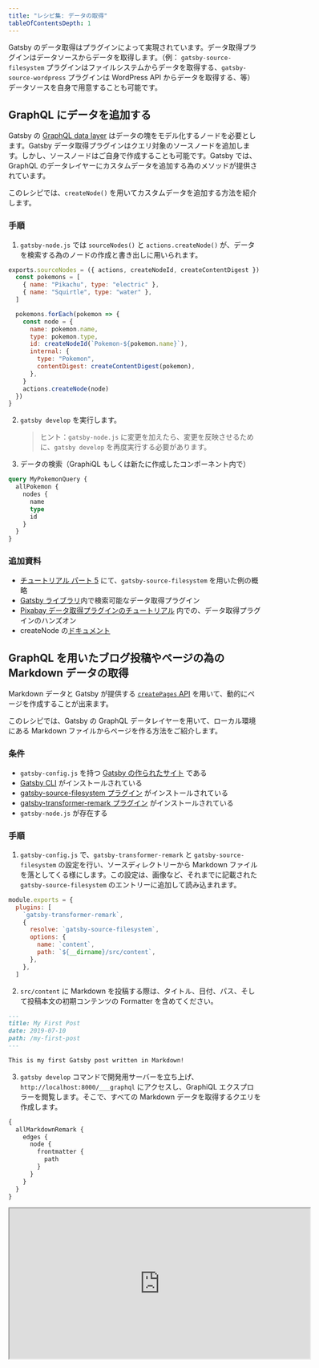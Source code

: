 ```yaml
---
title: "レシピ集: データの取得"
tableOfContentsDepth: 1
---
```


Gatsby のデータ取得はプラグインによって実現されています。データ取得プラグインはデータソースからデータを取得します。（例： `gatsby-source-filesystem` プラグインはファイルシステムからデータを取得する、`gatsby-source-wordpress` プラグインは WordPress API からデータを取得する、等）データソースを自身で用意することも可能です。

## GraphQL にデータを追加する

Gatsby の [GraphQL data layer](/docs/graphql-concepts/) はデータの塊をモデル化するノードを必要とします。Gatsby データ取得プラグインはクエリ対象のソースノードを追加します。しかし、ソースノードはご自身で作成することも可能です。Gatsby では、GraphQL のデータレイヤーにカスタムデータを追加する為のメソッドが提供されています。

このレシピでは、`createNode()` を用いてカスタムデータを追加する方法を紹介します。

### 手順

1. `gatsby-node.js` では `sourceNodes()` と `actions.createNode()` が、データを検索する為のノードの作成と書き出しに用いられます。

```javascript:title=gatsby-node.js
exports.sourceNodes = ({ actions, createNodeId, createContentDigest }) => {
  const pokemons = [
    { name: "Pikachu", type: "electric" },
    { name: "Squirtle", type: "water" },
  ]

  pokemons.forEach(pokemon => {
    const node = {
      name: pokemon.name,
      type: pokemon.type,
      id: createNodeId(`Pokemon-${pokemon.name}`),
      internal: {
        type: "Pokemon",
        contentDigest: createContentDigest(pokemon),
      },
    }
    actions.createNode(node)
  })
}
```

2. `gatsby develop` を実行します。

   > ヒント：`gatsby-node.js` に変更を加えたら、変更を反映させるために、`gatsby develop` を再度実行する必要があります。

3. データの検索（GraphiQL もしくは新たに作成したコンポーネント内で）

```graphql
query MyPokemonQuery {
  allPokemon {
    nodes {
      name
      type
      id
    }
  }
}
```

### 追加資料

- [チュートリアル パート 5](/tutorial/part-five/#source-plugins) にて、`gatsby-source-filesystem` を用いた例の概略
- [Gatsby ライブラリ](/plugins/?=source)内で検索可能なデータ取得プラグイン
- [Pixabay データ取得プラグインのチュートリアル](/docs/pixabay-source-plugin-tutorial/) 内での、データ取得プラグインのハンズオン
- createNode の[ドキュメント](/docs/actions/#createNode)

## GraphQL を用いたブログ投稿やページの為の Markdown データの取得

Markdown データと Gatsby が提供する [`createPages` API](/docs/actions/#createPage) を用いて、動的にページを作成することが出来ます。

このレシピでは、Gatsby の GraphQL データレイヤーを用いて、ローカル環境にある Markdown ファイルからページを作る方法をご紹介します。

### 条件

- `gatsby-config.js` を持つ [Gatsby の作られたサイト](/docs/quick-start) である
- [Gatsby CLI](/docs/gatsby-cli) がインストールされている
- [gatsby-source-filesystem プラグイン](/packages/gatsby-source-filesystem) がインストールされている
- [gatsby-transformer-remark プラグイン](/packages/gatsby-transformer-remark) がインストールされている
- `gatsby-node.js` が存在する

### 手順

1. `gatsby-config.js` で、`gatsby-transformer-remark` と `gatsby-source-filesystem` の設定を行い、ソースディレクトリーから Markdown ファイルを落としてくる様にします。この設定は、画像など、それまでに記載された `gatsby-source-filesystem` のエントリーに追加して読み込まれます。

```js:title=gatsby-config.js
module.exports = {
  plugins: [
    `gatsby-transformer-remark`,
    {
      resolve: `gatsby-source-filesystem`,
      options: {
        name: `content`,
        path: `${__dirname}/src/content`,
      },
    },
  ]
```

2. `src/content` に Markdown を投稿する際は、タイトル、日付、パス、そして投稿本文の初期コンテンツの Formatter を含めてください。

```markdown:title=src/content/my-first-post.md
---
title: My First Post
date: 2019-07-10
path: /my-first-post
---

This is my first Gatsby post written in Markdown!
```

3. `gatsby develop` コマンドで開発用サーバーを立ち上げ、`http://localhost:8000/___graphql` にアクセスし、GraphiQL エクスプロラーを閲覧します。そこで、すべての Markdown データを取得するクエリを作成します。

```graphql
{
  allMarkdownRemark {
    edges {
      node {
        frontmatter {
          path
        }
      }
    }
  }
}
```

<iframe
  title="Query for all markdown"
  src="https://q4xpb.sse.codesandbox.io/___graphql?explorerIsOpen=false&query=%7B%0A%20%20allMarkdownRemark%20%7B%0A%20%20%20%20edges%20%7B%0A%20%20%20%20%20%20node%20%7B%0A%20%20%20%20%20%20%20%20frontmatter%20%7B%0A%20%20%20%20%20%20%20%20%20%20path%0A%20%20%20%20%20%20%20%20%7D%0A%20%20%20%20%20%20%7D%0A%20%20%20%20%7D%0A%20%20%7D%0A%7D"
  width="600"
  height="300"
/>

4. `gatsby-node.js` への GraphQL クエリをコピーして結果をループすることにより、ビルド時に Markdown 投稿からページを作成する JavaScript のコードを追加します。

```js:title=gatsby-node.js
const path = require(`path`)

exports.createPages = async ({ actions, graphql }) => {
  const { createPage } = actions

  const result = await graphql(`
    {
      allMarkdownRemark {
        edges {
          node {
            frontmatter {
              path
            }
          }
        }
      }
    }
  `)
  if (result.errors) {
    console.error(result.errors)
  }

  result.data.allMarkdownRemark.edges.forEach(({ node }) => {
    createPage({
      path: node.frontmatter.path,
      component: path.resolve(`src/templates/post.js`),
    })
  })
}
```

5. ビルド時に、Markdown コンテンツから動的にページを生成するための GraphQL クエリを含む投稿テンプレートを `src/templates` に追加します。

```jsx:title=src/templates/post.js
import React from "react"
import { graphql } from "gatsby"

export default function Template({ data }) {
  const { markdownRemark } = data // data.markdownRemark holds your post data
  const { frontmatter, html } = markdownRemark
  return (
    <div className="blog-post">
      <h1>{frontmatter.title}</h1>
      <h2>{frontmatter.date}</h2>
      <div
        className="blog-post-content"
        dangerouslySetInnerHTML={{ __html: html }}
      />
    </div>
  )
}

export const pageQuery = graphql`
  query($path: String!) {
    markdownRemark(frontmatter: { path: { eq: $path } }) {
      html
      frontmatter {
        date(formatString: "MMMM DD, YYYY")
        path
        title
      }
    }
  }
`
```

6. `gatsby develop` コマンドを実行して、開発サーバーを再起動します。投稿は `http://localhost:8000/my-first-post` で閲覧できます。

### 追加資料

- [チュートリアル：データからページをプログラムで作成する](/tutorial/part-seven/)
- [ページの作成と編集](/docs/creating-and-modifying-pages/)
- [マークダウンのページを追加](/docs/adding-markdown-pages/)
- [プログラムでデータからページを作成する方法](/docs/programmatically-create-pages-from-data/)
- このレシピの[参考リポジトリ](https://github.com/gatsbyjs/gatsby/tree/master/examples/recipe-sourcing-markdown)

## WordPress のデータを扱う

### 条件

- `gatsby-config.js` と `gatsby-node.js` が存在する [Gatsby サイト](/docs/quick-start/)であること
- WordPress インスタンスであること（自分でホスティングしているもの、Wordpress.com 上で展開しているもののどちらでも）

### 手順

1. 次のコマンドを実行して、`gatsby-source-wordpress` プラグインをインストール

```shell
npm install gatsby-source-wordpress --save
```

2. プラグインの設定の為に、`gatsby-config.js` に次にコードを追記

```javascript:title=gatsby-config.js
module.exports = {
  ...
  plugins: [
    {
      resolve: `gatsby-source-wordpress`,
      options: {
        // baseUrl will need to be updated with your WordPress source
        baseUrl: `wpexample.com`,
        protocol: `https`,
        // is it hosted on wordpress.com, or self-hosted?
        hostingWPCOM: false,
        // does your site use the Advanced Custom Fields Plugin?
        useACF: false
      }
    },
  ]
}
```

> **ヒント：** プラグインの設定については、[`gatsby-source-wordpress` プラグインの Docs](/packages/gatsby-source-wordpress/?=wordpre#how-to-use) を参考にしてください

3. 次のコードを含むテンプレートコンポーネントを `src/templates/post.js` に作成します

```jsx:title=post.js
import React, { Component } from "react"
import { graphql } from "gatsby"
import PropTypes from "prop-types"

class Post extends Component {
  render() {
    const post = this.props.data.wordpressPost

    return (
      <>
        <h1>{post.title}</h1>
        <div dangerouslySetInnerHTML={{ __html: post.content }} />
      </>
    )
  }
}

Post.propTypes = {
  data: PropTypes.object.isRequired,
  edges: PropTypes.array,
}

export default Post

export const pageQuery = graphql`
  query($id: String!) {
    wordpressPost(id: { eq: $id }) {
      title
      content
    }
  }
`
```

4. `gatsby-node.js` に次のサンプルコードを貼り付けて、WordPress の投稿の為のページを動的に作成します：

```javascript:title=gatsby-node.js
const path = require(`path`)
const { slash } = require(`gatsby-core-utils`)

exports.createPages = async ({ graphql, actions }) => {
  const { createPage } = actions

  // query content for WordPress posts
  const result = await graphql(`
    query {
      allWordpressPost {
        edges {
          node {
            id
            slug
          }
        }
      }
    }
  `)

  const postTemplate = path.resolve(`./src/templates/post.js`)
  result.data.allWordpressPost.edges.forEach(edge => {
    createPage({
      // `path` will be the url for the page
      path: edge.node.slug,
      // specify the component template of your choice
      component: slash(postTemplate),
      // In the ^template's GraphQL query, 'id' will be available
      // as a GraphQL variable to query for this posts's data.
      context: {
        id: edge.node.id,
      },
    })
  })
}
```

5. `gatsby-develop` を実行して、新しく生成されたページを閲覧しにいきます

6. `http://localhost:8000/__graphql` で `GraphiQL IDE` を表示して、Docs や `allWordpressPosts` に対するクエリーフィールドの監視をするエクスプローラーを開きます。

上記 `gatsby-node.js` で作成された動的ページには、特定の投稿に移動する為の一意のパスがあり、投稿用のテンプレートコンポーネントと WordPress 投稿コンテンツのソースとなるサンプル GraphQL クエリを使用します。

### 追加資料

- [Getting Started with WordPress and Gatsby](/blog/2019-04-26-how-to-build-a-blog-with-wordpress-and-gatsby-part-1/)
- [WordPress のデータを利用する](/docs/sourcing-from-wordpress/) へ進む
- [データを利用する例](https://github.com/gatsbyjs/gatsby/tree/master/examples/using-wordpress)

## Sourcing data from Contentful

### 条件

- [Gatsby サイト](/docs/quick-start/) であること
- [Contentful アカウント](https://www.contentful.com/) をもっていること
- [Contentful CLI](https://www.npmjs.com/package/contentful-cli) がインストールされていること

### 手順

1. まず、Contentful CLI を使って Contentful にログインしてください。アカウントを持っていない場合にアカウントを作成するのに役立ちます。

```shell
contentful login
```

1. Contentful Space や Space ID を持っている場合には、ステップ 2 と 3 はスキップできます。まだ Contentful Space を作成していない場合には、新しく作成してください。コマンドの最後で割り振られた Space ID は保存してください。

ヒント：新しいアカウントの場合、デフォルトのオンボーディング Space は上書きされます。詳しくは [spaces included with your account](https://app.contentful.com/account/profile/space_memberships) を見てください。

```shell
contentful space create --name 'Gatsby example'
```

1. `<space ID>` の代わりに、前のコマンドから返された新しい Space ID を使用して、サンプルのブログコンテンツで新しい Space を作成（seed）します。

```shell
contentful space seed -s '<space ID>' -t blog
```

例えば、Space ID は右のように配置します： `contentful space seed -s '22fzx88spbp7' -t blog`

1. Space への新しいアクセストークンを作成します。このトークンは記憶してください。Step 6 で必要になります。

```shell
contentful space accesstoken create -s '<space ID>' --name 'Example token'
```

1. あなたの Gatsby サイトに `gatsby-source-contentful` プラグインをインストールします：

```shell
npm install --save gatsby-source-contentful
```

1. `gatsby-config.js` を編集して、`gatsby-source-contentful` を `plugins` の配列に追加して、プラグインを有効化します。セキュリティー為に、Space ID やトークンの管理には[環境変数](/docs/environment-variables/)を用いることを強く検討してみてください。

```javascript:title=gatsby-config.js
plugins: [
   // add to array along with any other installed plugins
   // highlight-start
   {


    resolve: `gatsby-source-contentful`,
    options: {
      spaceId: `<space ID>`, // or process.env.CONTENTFUL_SPACE_ID
      accessToken: `<access token>`, // or process.env.CONTENTFUL_TOKEN
    },
  },
  // highlight-end
],
```

7. `gatsby develop` を実行し、サイトのコンパイルが成功したことを確認してください。

8) `http://localhost:8000/___graphql` にアクセスして、[GraphiQL editor](/docs/introducing-graphiql/) を使い、データを検索してください。Contentful プラグインによって、あなたのサイトに、あなたの Contentful ウェブサイトのすべての Content タイプを含む新しいノードタイプがいくつか追加されます。"Blog Post" という Content タイプを持つあなたの Example Space は、GraphQL に `allContentfulBlogPost` ノードタイプを作成します。

![the graphql interface, with a sample query outlined below](../images/recipe-sourcing-contentful-graphql.png)

Contentful からブログ投稿の titles に対してクエリを投げる場合には、次の GraphQL クエリを使用してください：

```graphql
{
  allContentfulBlogPost {
    edges {
      node {
        title
      }
    }
  }
}
```

Contentful ノードは `createdAt` や `node_locale` の様ないくつかのメタフィールドも含みます。

9. ブログの投稿へのリンクのリストを表示するには、`/src/pages/blog.js` を作成してください。このページでは、すべての投稿が更新日順に表示されます。

```jsx:title=src/pages/blog.js
import React from "react"
import { graphql, Link } from "gatsby"

const BlogPage = ({ data }) => (
  <div>
    <h1>Blog</h1>
    <ul>
      {data.allContentfulBlogPost.edges.map(({ node, index }) => (
        <li key={index}>
          <Link to={`/blog/${node.slug}`}>{node.title}</Link>
        </li>
      ))}
    </ul>
  </div>
)

export default BlogPage

export const query = graphql`
  {
    allContentfulBlogPost(sort: { fields: [updatedAt] }) {
      edges {
        node {
          title
          slug
        }
      }
    }
  }
`
```

投稿詳細ページを含む Contentful サイト構築を続けるには、他の [Gatsby docs](/docs/sourcing-from-contentful/) と下記の追加資料をチェックしてみてください。

### 追加資料

- [Building a Site with React and Contentful](/blog/2018-1-25-building-a-site-with-react-and-contentful/)
- [Contentful のデータ利用についてもっと見る](/docs/sourcing-from-contentful/)
- [Contentful データ取得プラグイン](/packages/gatsby-source-contentful/)
- [Long-text field types returned as objects](/packages/gatsby-source-contentful/#a-note-about-longtext-fields)
- [このレシピの例](https://github.com/gatsbyjs/gatsby/tree/master/examples/recipe-sourcing-contentful)

## 外部ソースからデータを読み込み、GraphQL を使わずページを作成する

[GraphQL の利用を検討すべき理由はいくつかありますが](/docs/why-gatsby-uses-graphql/)、ページ内にデータを内包させる為に、必ずしも GraphQL データレイヤーを用いる必要はありません。GraphQL とソース プラグインを経由せず、`createPages` API を利用して、まだ構築されていないデータを直接 Gatsby サイトに読み込むことができます。

このレシピでは、[PokéAPI’s REST endpoints](https://www.pokeapi.co/) からデータを取得して動的にページを作成していきます。[完全な例](https://github.com/jlengstorf/gatsby-with-unstructured-data/) は GitHub にあります。

### 条件

- `gatsby-node.js` を持つ Gatsby サイトであること
- [Gatsby CLI](/docs/gatsby-cli) がインストールされていること
- npm から [axios](https://www.npmjs.com/package/axios) がインストールされていること

### 手順

1. `gatsby-node.js` で、PokéAPI からデータを取得する JavaScript コードを追加して、プログラムでインデックスページを作成します：

```js:title=gatsby-node.js
const axios = require("axios")

const get = endpoint => axios.get(`https://pokeapi.co/api/v2${endpoint}`)

const getPokemonData = names =>
  Promise.all(
    names.map(async name => {
      const { data: pokemon } = await get(`/pokemon/${name}`)
      return { ...pokemon }
    })
  )
exports.createPages = async ({ actions: { createPage } }) => {
  const allPokemon = await getPokemonData(["pikachu", "charizard", "squirtle"])

  // Create a page that lists Pokémon.
  createPage({
    path: `/`,
    component: require.resolve("./src/templates/all-pokemon.js"),
    context: { allPokemon },
  })
}
```

2. ホームページに Pokémon を表示させるテンプレートを作成します：

```jsx:title=src/templates/all-pokemon.js
import React from "react"

export default ({ pageContext: { allPokemon } }) => (
  <div>
    <h1>Behold, the Pokémon!</h1>
    <ul>
      {allPokemon.map(pokemon => (
        <li key={pokemon.id}>
          <img src={pokemon.sprites.front_default} alt={pokemon.name} />
          <p>{pokemon.name}</p>
        </li>
      ))}
    </ul>
  </div>
)
```

1. `gatsby develop` を実行して、データを取得、ページの構築、開発用サーバーを立ち上げます。
2. ホームページをブラウザーで閲覧します：`http://localhost:8000`

### 追加資料

- [Full Pokemon data repo](https://github.com/jlengstorf/gatsby-with-unstructured-data/)
- 非構造化データの利用についてもっと知るには、[Using Gatsby without GraphQL](/docs/using-gatsby-without-graphql/) をみてください
- より複雑な Gatsby サイトの為に、いつ、どのように[GraphQL でデータを検索するか](/docs/graphql-concepts/)

## Drupal からコンテンツを読み込む

### 条件

- [Gatsby サイト](/docs/quick-start) であること
- [Drupal](http://drupal.org) サイトであること
- Drupal サイトに [JSON:API module](https://www.drupal.org/project/jsonapi) がインストールされていて使用可能であること

### 手順

1. `gatsby-source-drupal` をインストールしてください。

```shell
npm install --save gatsby-source-drupal
```

1. `gatsby-config.js` を編集し、プラグインを有効化してください。

```javascript:title=gatsby-config.js
module.exports = {
  plugins: [
    {
      resolve: `gatsby-source-drupal`,
      options: {
        baseUrl: `https://your-website/`,
        apiBase: `api`, // optional, defaults to `jsonapi`
      },
    },
  ],
}
```

3. コマンドを実行し、開発用サーバーを立ち上げて、`http://localhost:8000/___graphql` で GraphiQL エクスプローラーを開いてください。Explorer タブの下に、Drupal ブロックの場合は `allBlockBlock` 、Drupal サイトのすべてのコンテンツタイプの場合は新しいノードタイプが表示されます。例えば、もし「ページ」コンテンツタイプがある場合では、`allNodePage` として使用可能になります。すべての「ページ」ノードの title と body を検索するには、次のようなクエリを使用します：

```graphql
{
  allNodePage {
    edges {
      node {
        title
        body {
          value
        }
      }
    }
  }
}
```

4. Drupal データを使うには、Gatsby サイトの `src/pages/drupal.js` に新しいページを作成してください。このページには、すべての Drupal「ページ」ノードがリスト表示されます。

**ヒント：** 正確な GraphQL スキーマは、Drupal インスタンスの構造に依存します。

```jsx:title=src/pages/drupal.js
import React from "react"
import { graphql } from "gatsby"

const DrupalPage = ({ data }) => (
  <div>
    <h1>Drupal pages</h1>
    <ul>
    {data.allNodePage.edges.map(({ node, index }) => (
      <li key={index}>
        <h2>{node.title}</h2>
        <div>
          {node.body.value}
        </div>
      </li>
    ))}
   </ul>
  </div>
)

export default DrupalPage

export const query = graphql`
  {
  allNodePage {
    edges {
      node {
        title
        body {
          value
        }
      }
    }
  }
}
```

1. 開発用サーバーを起動すると、`http://localhost:8000/drupal` に訪問することで新しいページを閲覧できます。

### 追加資料

- [Using Decoupled Drupal with Gatsby](/blog/2018-08-13-using-decoupled-drupal-with-gatsby/)
- [Drupal のデータ利用についてもっと見る](/docs/sourcing-from-drupal)
- [チュートリアル：プログラムでデータからページを生成する](/tutorial/part-seven/)
